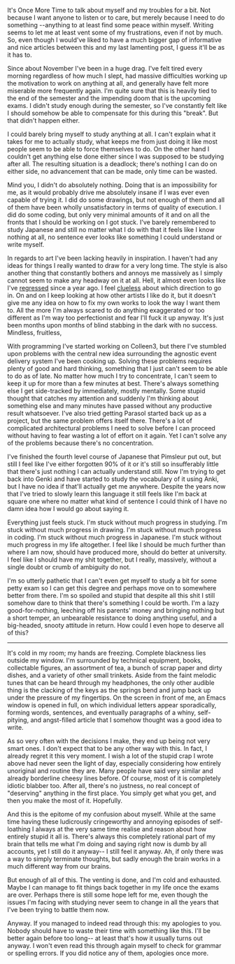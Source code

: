 It's Once More Time to talk about myself and my troubles for a bit. Not because I want anyone to listen or to care, but merely because I need to do something --anything to at least find some peace within myself. Writing seems to let me at least vent some of my frustrations, even if not by much. So, even though I would've liked to have a much bigger gap of informative and nice articles between this and my last lamenting post, I guess it'll be as it has to.

Since about November I've been in a huge drag. I've felt tired every morning regardless of how much I slept, had massive difficulties working up the motivation to work on anything at all, and generally have felt more miserable more frequently again. I'm quite sure that this is heavily tied to the end of the semester and the impending doom that is the upcoming exams. I didn't study enough during the semester, so I've constantly felt like I should somehow be able to compensate for this during this "break". But that didn't happen either.

I could barely bring myself to study anything at all. I can't explain what it takes for me to actually study, what keeps me from just doing it like most people seem to be able to force themselves to do. On the other hand I couldn't get anything else done either since I was supposed to be studying after all. The resulting situation is a deadlock; there's nothing I can do on either side, no advancement that can be made, only time can be wasted.

Mind you, I didn't do absolutely nothing. Doing that is an impossibility for me, as it would probably drive me absolutely insane if I was ever even capable of trying it. I did do some drawings, but not enough of them and all of them have been wholly unsatisfactory in terms of quality of execution. I did do some coding, but only very minimal amounts of it and on all the fronts that I should be working on I got stuck. I've barely remembered to study Japanese and still no matter what I do with that it feels like I know nothing at all, no sentence ever looks like something I could understand or write myself.

In regards to art I've been lacking heavily in inspiration. I haven't had any ideas for things I really wanted to draw for a very long time. The style is also another thing that constantly bothers and annoys me massively as I simply cannot seem to make any headway on it at all. Hell, it almost even looks like I've [regressed](http://tumblr.shinmera.com/post/136409812694/people-are-doing-a-2015-look-back-to-show-their#notes) since a year ago. I feel [clueless](http://tumblr.shinmera.com/post/136704431204/hey-there-just-a-fellow-artist-who-came-upon-your#notes) about which direction to go in. On and on I keep looking at how other artists I like do it, but it doesn't give me any idea on how to fix my own works to look the way I want them to. All the more I'm always scared to do anything exaggerated or too different as I'm way too perfectionist and fear I'll fuck it up anyway. It's just been months upon months of blind stabbing in the dark with no success. Mindless, fruitless, 

With programming I've started working on Colleen3, but there I've stumbled upon problems with the central new idea surrounding the agnostic event delivery system I've been cooking up. Solving these problems requires plenty of good and hard thinking, something that I just can't seem to be able to do as of late. No matter how much I try to concentrate, I can't seem to keep it up for more than a few minutes at best. There's always something else I get side-tracked by immediately, mostly mentally. Some stupid thought that catches my attention and suddenly I'm thinking about something else and many minutes have passed without any productive result whatsoever. I've also tried getting Parasol started back up as a project, but the same problem offers itself there. There's a lot of complicated architectural problems I need to solve before I can proceed without having to fear wasting a lot of effort on it again. Yet I can't solve any of the problems because there's no concentration.

I've finished the fourth level course of Japanese that Pimsleur put out, but still I feel like I've either forgotten 90% of it or it's still so insufferably little that there's just nothing I can actually understand still. Now I'm trying to get back into Genki and have started to study the vocabulary of it using Anki, but I have no idea if that'll actually get me anywhere. Despite the years now that I've tried to slowly learn this language it still feels like I'm back at square one where no matter what kind of sentence I could think of I have no damn idea how I would go about saying it.

Everything just feels stuck. I'm stuck without much progress in studying. I'm stuck without much progress in drawing. I'm stuck without much progress in coding. I'm stuck without much progress in Japanese. I'm stuck without much progress in my life altogether. I feel like I should be much further than where I am now, should have produced more, should do better at university. I feel like I should have my shit together, but I really, massively, without a single doubt or crumb of ambiguity do not.

I'm so utterly pathetic that I can't even get myself to study a bit for some petty exam so I can get this degree and perhaps move on to somewhere better from there. I'm so spoiled and stupid that despite all this shit I still somehow dare to think that there's something I could be worth. I'm a lazy good-for-nothing, leeching off his parents' money and bringing nothing but a short temper, an unbearable resistance to doing anything useful, and a big-headed, snooty attitude in return. How could I even hope to deserve all of this?

---

It's cold in my room; my hands are freezing. Complete blackness lies outside my window. I'm surrounded by technical equipment, books, collectable figures, an assortment of tea, a bunch of scrap paper and dirty dishes, and a variety of other small trinkets. Aside from the faint melodic tunes that can be heard through my headphones, the only other audible thing is the clacking of the keys as the springs bend and jump back up under the pressure of my fingertips. On the screen in front of me, an Emacs window is opened in full, on which individual letters appear sporadically, forming words, sentences, and eventually paragraphs of a whiny, self-pitying, and angst-filled article that I somehow thought was a good idea to write.

As so very often with the decisions I make, they end up being not very smart ones. I don't expect that to be any other way with this. In fact, I already regret it this very moment. I wish a lot of the stupid crap I wrote above had never seen the light of day, especially considering how entirely unoriginal and routine they are. Many people have said very similar and already borderline cheesy lines before. Of course, most of it is completely idiotic blabber too. After all, there's no justness, no real concept of "deserving" anything in the first place. You simply get what you get, and then you make the most of it. Hopefully.

And this is the epitome of my confusion about myself. While at the same time having these ludicrously cringeworthy and annoying episodes of self-loathing I always at the very same time realise and reason about how entirely stupid it all is. There's always this completely rational part of my brain that tells me what I'm doing and saying right now is dumb by all accounts, yet I still do it anyway-- I still feel it anyway. Ah, if only there was a way to simply terminate thoughts, but sadly enough the brain works in a much different way from our brains.

But enough of all of this. The venting is done, and I'm cold and exhausted. Maybe I can manage to fit things back together in my life once the exams are over. Perhaps there is still some hope left for me, even though the issues I'm facing with studying never seem to change in all the years that I've been trying to battle them now.

Anyway. If you managed to indeed read through this: my apologies to you. Nobody should have to waste their time with something like this. I'll be better again before too long-- at least that's how it usually turns out anyway. I won't even read this through again myself to check for grammar or spelling errors. If you did notice any of them, apologies once more.

